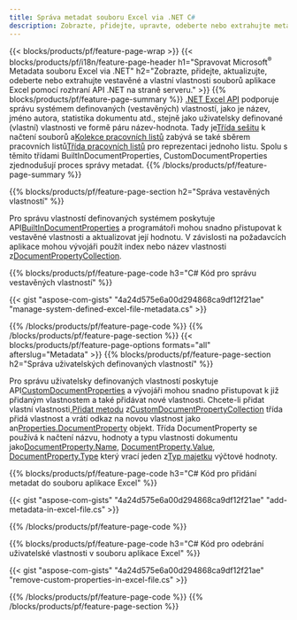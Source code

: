 ```yaml
---
title: Správa metadat souboru Excel via .NET C#
description: Zobrazte, přidejte, upravte, odeberte nebo extrahujte metadata souborů Excel pomocí několika řádků kódu C#
---
```

{{< blocks/products/pf/feature-page-wrap >}}
{{< blocks/products/pf/i18n/feature-page-header h1="Spravovat Microsoft<sup>&reg;</sup> Metadata souboru Excel via .NET" h2="Zobrazte, přidejte, aktualizujte, odeberte nebo extrahujte vestavěné a vlastní vlastnosti souborů aplikace Excel pomocí rozhraní API .NET na straně serveru." >}}
{{% blocks/products/pf/feature-page-summary %}}
[.NET Excel API](/cells/cs/net/) podporuje správu systémem definovaných (vestavěných) vlastností, jako je název, jméno autora, statistika dokumentu atd., stejně jako uživatelsky definované (vlastní) vlastnosti ve formě páru název-hodnota. Tady je[Třída sešitu](https://reference.aspose.com/cells/net/aspose.cells/workbook) k načtení souborů a[Kolekce pracovních listů](https://reference.aspose.com/cells/net/aspose.cells/worksheetcollection) zabývá se také sběrem pracovních listů[Třída pracovních listů](https://reference.aspose.com/cells/net/aspose.cells/worksheet) pro reprezentaci jednoho listu. Spolu s těmito třídami BuiltInDocumentProperties, CustomDocumentProperties zjednodušují proces správy metadat.
{{% /blocks/products/pf/feature-page-summary %}}

{{% blocks/products/pf/feature-page-section h2="Správa vestavěných vlastností" %}}

 Pro správu vlastností definovaných systémem poskytuje API[BuiltInDocumentProperties](https://reference.aspose.com/cells/net/aspose.cells/workbook/properties/builtindocumentproperties) a programátoři mohou snadno přistupovat k vestavěné vlastnosti a aktualizovat její hodnotu. V závislosti na požadavcích aplikace mohou vývojáři použít index nebo název vlastnosti z[DocumentPropertyCollection](https://reference.aspose.com/cells/net/aspose.cells.properties/documentpropertycollection). 

{{% blocks/products/pf/feature-page-code h3="C# Kód pro správu vestavěných vlastností" %}}

{{< gist "aspose-com-gists" "4a24d575e6a00d294868ca9df12f21ae" "manage-system-defined-excel-file-metadata.cs" >}}

{{% /blocks/products/pf/feature-page-code %}}
{{% /blocks/products/pf/feature-page-section %}}
{{< blocks/products/pf/feature-page-options formats="all" afterslug="Metadata" >}}
{{% blocks/products/pf/feature-page-section h2="Správa uživatelských definovaných vlastností" %}}

 Pro správu uživatelsky definovaných vlastností poskytuje API[CustomDocumentProperties](https://reference.aspose.com/cells/net/aspose.cells/workbook/properties/customdocumentproperties) a vývojáři mohou snadno přistupovat k již přidaným vlastnostem a také přidávat nové vlastnosti. Chcete-li přidat vlastní vlastnosti,[Přidat metodu](https://reference.aspose.com/cells/net/aspose.cells.properties/customdocumentpropertycollection/methods/add/index) z[CustomDocumentPropertyCollection](https://reference.aspose.com/cells/net/aspose.cells.properties/customdocumentpropertycollection) třída přidá vlastnost a vrátí odkaz na novou vlastnost jako an[Properties.DocumentProperty](https://reference.aspose.com/cells/net/aspose.cells.properties/documentproperty) objekt. Třída DocumentProperty se používá k načtení názvu, hodnoty a typu vlastnosti dokumentu jako[DocumentProperty.Name](https://reference.aspose.com/cells/net/aspose.cells.properties/documentproperty/properties/name), [DocumentProperty.Value](https://reference.aspose.com/cells/net/aspose.cells.properties/documentproperty/properties/value),  [DocumentProperty.Type](https://reference.aspose.com/cells/net/aspose.cells.properties/documentproperty/properties/type) který vrací jeden z[Typ majetku](https://reference.aspose.com/cells/net/aspose.cells.properties/propertytype) výčtové hodnoty.
 
{{% blocks/products/pf/feature-page-code h3="C# Kód pro přidání metadat do souboru aplikace Excel" %}}

{{< gist "aspose-com-gists" "4a24d575e6a00d294868ca9df12f21ae" "add-metadata-in-excel-file.cs" >}}

{{% /blocks/products/pf/feature-page-code %}}


{{% blocks/products/pf/feature-page-code h3="C# Kód pro odebrání uživatelské vlastnosti v souboru aplikace Excel" %}}

{{< gist "aspose-com-gists" "4a24d575e6a00d294868ca9df12f21ae" "remove-custom-properties-in-excel-file.cs" >}}

{{% /blocks/products/pf/feature-page-code %}}
{{% /blocks/products/pf/feature-page-section %}}
